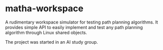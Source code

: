# matha-workspace
A rudimentary workspace simulator for testing path planning algorithms. It provides simple API to easily implement and test any path planning algorithm through Linux shared objects.

The project was started in an AI study group.
